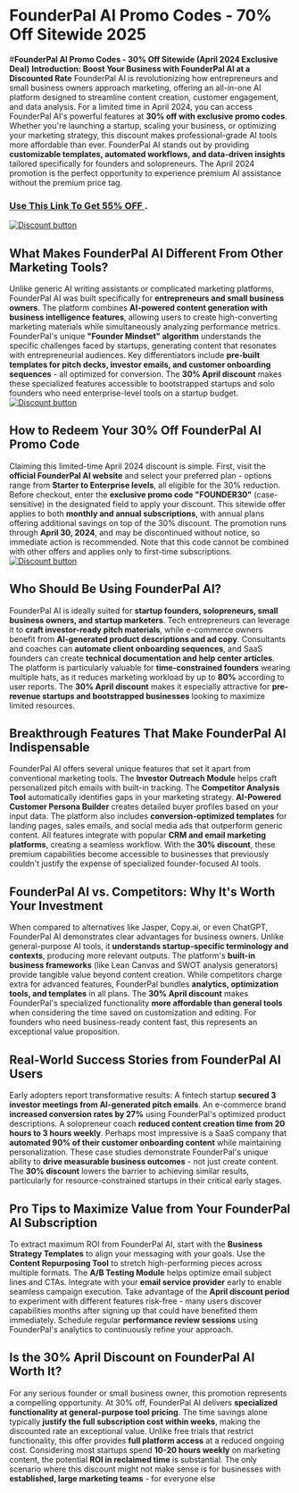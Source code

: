 # FounderPal AI Promo Codes - 70% Off Sitewide 2025
#**FounderPal AI Promo Codes - 30% Off Sitewide (April 2024 Exclusive Deal)**
**Introduction: Boost Your Business with FounderPal AI at a Discounted Rate**
FounderPal AI is revolutionizing how entrepreneurs and small business owners approach marketing, offering an all-in-one AI platform designed to streamline content creation, customer engagement, and data analysis. For a limited time in April 2024, you can access FounderPal AI's powerful features at **30% off with exclusive promo codes**. Whether you're launching a startup, scaling your business, or optimizing your marketing strategy, this discount makes professional-grade AI tools more affordable than ever. FounderPal AI stands out by providing **customizable templates, automated workflows, and data-driven insights** tailored specifically for founders and solopreneurs. The April 2024 promotion is the perfect opportunity to experience premium AI assistance without the premium price tag.

### [Use This Link To Get 55% OFF ](https://founderpal.ai/?ref=abdul).


[![Discount button](https://github.com/user-attachments/assets/e5cb2122-5258-4331-bbff-048ba1ae5555)](https://founderpal.ai/?ref=abdul)

## **What Makes FounderPal AI Different From Other Marketing Tools?**
Unlike generic AI writing assistants or complicated marketing platforms, FounderPal AI was built specifically for **entrepreneurs and small business owners**. The platform combines **AI-powered content generation with business intelligence features**, allowing users to create high-converting marketing materials while simultaneously analyzing performance metrics. FounderPal's unique **"Founder Mindset" algorithm** understands the specific challenges faced by startups, generating content that resonates with entrepreneurial audiences. Key differentiators include **pre-built templates for pitch decks, investor emails, and customer onboarding sequences** - all optimized for conversion. The **30% April discount** makes these specialized features accessible to bootstrapped startups and solo founders who need enterprise-level tools on a startup budget.
[![Discount button](https://github.com/user-attachments/assets/e5cb2122-5258-4331-bbff-048ba1ae5555)](https://founderpal.ai/?ref=abdul)

## **How to Redeem Your 30% Off FounderPal AI Promo Code**
Claiming this limited-time April 2024 discount is simple. First, visit the **official FounderPal AI website** and select your preferred plan - options range from **Starter to Enterprise levels**, all eligible for the 30% reduction. Before checkout, enter the **exclusive promo code "FOUNDER30"** (case-sensitive) in the designated field to apply your discount. This sitewide offer applies to both **monthly and annual subscriptions**, with annual plans offering additional savings on top of the 30% discount. The promotion runs through **April 30, 2024**, and may be discontinued without notice, so immediate action is recommended. Note that this code cannot be combined with other offers and applies only to first-time subscriptions.
[![Discount button](https://github.com/user-attachments/assets/c258ff5b-b51b-48a7-8f5c-2f81efbbf354)](https://founderpal.ai/?ref=abdul)



## **Who Should Be Using FounderPal AI?**
FounderPal AI is ideally suited for **startup founders, solopreneurs, small business owners, and startup marketers**. Tech entrepreneurs can leverage it to **craft investor-ready pitch materials**, while e-commerce owners benefit from **AI-generated product descriptions and ad copy**. Consultants and coaches can **automate client onboarding sequences**, and SaaS founders can create **technical documentation and help center articles**. The platform is particularly valuable for **time-constrained founders** wearing multiple hats, as it reduces marketing workload by up to **80%** according to user reports. The **30% April discount** makes it especially attractive for **pre-revenue startups and bootstrapped businesses** looking to maximize limited resources.

## **Breakthrough Features That Make FounderPal AI Indispensable**
FounderPal AI offers several unique features that set it apart from conventional marketing tools. The **Investor Outreach Module** helps craft personalized pitch emails with built-in tracking. The **Competitor Analysis Tool** automatically identifies gaps in your marketing strategy. **AI-Powered Customer Persona Builder** creates detailed buyer profiles based on your input data. The platform also includes **conversion-optimized templates** for landing pages, sales emails, and social media ads that outperform generic content. All features integrate with popular **CRM and email marketing platforms**, creating a seamless workflow. With the **30% discount**, these premium capabilities become accessible to businesses that previously couldn't justify the expense of specialized founder-focused AI tools.

## **FounderPal AI vs. Competitors: Why It's Worth Your Investment**
When compared to alternatives like Jasper, Copy.ai, or even ChatGPT, FounderPal AI demonstrates clear advantages for business owners. Unlike general-purpose AI tools, it **understands startup-specific terminology and contexts**, producing more relevant outputs. The platform's **built-in business frameworks** (like Lean Canvas and SWOT analysis generators) provide tangible value beyond content creation. While competitors charge extra for advanced features, FounderPal bundles **analytics, optimization tools, and templates** in all plans. The **30% April discount** makes FounderPal's specialized functionality **more affordable than general tools** when considering the time saved on customization and editing. For founders who need business-ready content fast, this represents an exceptional value proposition.

## **Real-World Success Stories from FounderPal AI Users**
Early adopters report transformative results: A fintech startup **secured 3 investor meetings from AI-generated pitch emails**. An e-commerce brand **increased conversion rates by 27%** using FounderPal's optimized product descriptions. A solopreneur coach **reduced content creation time from 20 hours to 3 hours weekly**. Perhaps most impressive is a SaaS company that **automated 90% of their customer onboarding content** while maintaining personalization. These case studies demonstrate FounderPal's unique ability to **drive measurable business outcomes** - not just create content. The **30% discount** lowers the barrier to achieving similar results, particularly for resource-constrained startups in their critical early stages.

## **Pro Tips to Maximize Value from Your FounderPal AI Subscription**
To extract maximum ROI from FounderPal AI, start with the **Business Strategy Templates** to align your messaging with your goals. Use the **Content Repurposing Tool** to stretch high-performing pieces across multiple formats. The **A/B Testing Module** helps optimize email subject lines and CTAs. Integrate with your **email service provider** early to enable seamless campaign execution. Take advantage of the **April discount period** to experiment with different features risk-free - many users discover capabilities months after signing up that could have benefited them immediately. Schedule regular **performance review sessions** using FounderPal's analytics to continuously refine your approach.

## **Is the 30% April Discount on FounderPal AI Worth It?**
For any serious founder or small business owner, this promotion represents a compelling opportunity. At 30% off, FounderPal AI delivers **specialized functionality at general-purpose tool pricing**. The time savings alone typically **justify the full subscription cost within weeks**, making the discounted rate an exceptional value. Unlike free trials that restrict functionality, this offer provides **full platform access** at a reduced ongoing cost. Considering most startups spend **10-20 hours weekly** on marketing content, the potential **ROI in reclaimed time** is substantial. The only scenario where this discount might not make sense is for businesses with **established, large marketing teams** - for everyone else

